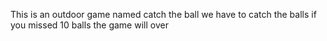 This is an outdoor game named catch the ball we have to catch the balls 
if you missed 10 balls the game will over